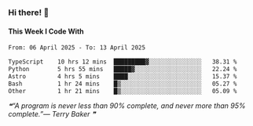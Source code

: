 ### Hi there! 👋

#### This Week I Code With
<!--START_SECTION:waka-->

```txt
From: 06 April 2025 - To: 13 April 2025

TypeScript    10 hrs 12 mins  █████████▓░░░░░░░░░░░░░░░   38.31 %
Python        5 hrs 55 mins   █████▓░░░░░░░░░░░░░░░░░░░   22.24 %
Astro         4 hrs 5 mins    ████░░░░░░░░░░░░░░░░░░░░░   15.37 %
Bash          1 hr 24 mins    █▒░░░░░░░░░░░░░░░░░░░░░░░   05.27 %
Other         1 hr 21 mins    █▒░░░░░░░░░░░░░░░░░░░░░░░   05.09 %
```

<!--END_SECTION:waka-->

<!--STARTS_HERE_QUOTE_README-->
<i>❝“A program is never less than 90% complete, and never more than 95% complete.”— Terry Baker   ❞</i>
<!--ENDS_HERE_QUOTE_README-->
